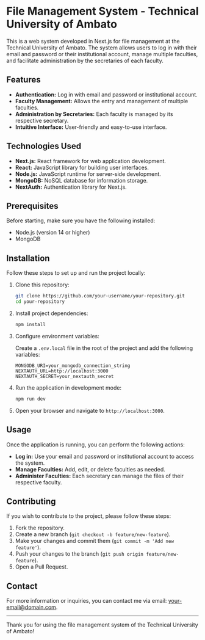 # File Management System - Technical University of Ambato

This is a web system developed in Next.js for file management at the Technical University of Ambato. The system allows users to log in with their email and password or their institutional account, manage multiple faculties, and facilitate administration by the secretaries of each faculty.

## Features

- **Authentication:** Log in with email and password or institutional account.
- **Faculty Management:** Allows the entry and management of multiple faculties.
- **Administration by Secretaries:** Each faculty is managed by its respective secretary.
- **Intuitive Interface:** User-friendly and easy-to-use interface.

## Technologies Used

- **Next.js:** React framework for web application development.
- **React:** JavaScript library for building user interfaces.
- **Node.js:** JavaScript runtime for server-side development.
- **MongoDB:** NoSQL database for information storage.
- **NextAuth:** Authentication library for Next.js.

## Prerequisites

Before starting, make sure you have the following installed:

- Node.js (version 14 or higher)
- MongoDB

## Installation

Follow these steps to set up and run the project locally:

1. Clone this repository:
    ```bash
    git clone https://github.com/your-username/your-repository.git
    cd your-repository
    ```

2. Install project dependencies:
    ```bash
    npm install
    ```

3. Configure environment variables:

    Create a `.env.local` file in the root of the project and add the following variables:

    ```env
    MONGODB_URI=your_mongodb_connection_string
    NEXTAUTH_URL=http://localhost:3000
    NEXTAUTH_SECRET=your_nextauth_secret
    ```

4. Run the application in development mode:
    ```bash
    npm run dev
    ```

5. Open your browser and navigate to `http://localhost:3000`.

## Usage

Once the application is running, you can perform the following actions:

- **Log in:** Use your email and password or institutional account to access the system.
- **Manage Faculties:** Add, edit, or delete faculties as needed.
- **Administer Faculties:** Each secretary can manage the files of their respective faculty.

## Contributing

If you wish to contribute to the project, please follow these steps:

1. Fork the repository.
2. Create a new branch (`git checkout -b feature/new-feature`).
3. Make your changes and commit them (`git commit -m 'Add new feature'`).
4. Push your changes to the branch (`git push origin feature/new-feature`).
5. Open a Pull Request.

## Contact

For more information or inquiries, you can contact me via email: [your-email@domain.com](mailto:jojeda5171@uta.edu.ec).

---

Thank you for using the file management system of the Technical University of Ambato!
